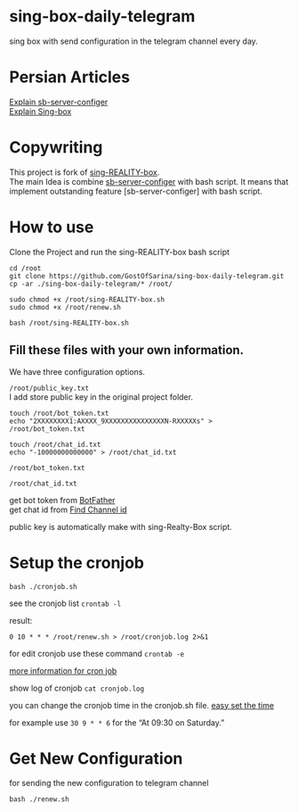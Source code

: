 # sing-box-daily-telegram
sing box with send configuration in the telegram channel every day.


# Persian Articles
[Explain sb-server-configer](https://telegra.ph/Small-family-servers-05-17)<br />
[Explain Sing-box](https://telegra.ph/How-run-Reality-protocol-with-Xray-or-Sing-box-Core-with-iSegaro-04-18)

# Copywriting
This project is fork of [sing-REALITY-box](https://github.com/deathline94/sing-REALITY-Box).<br />
The main Idea is combine [sb-server-configer](https://github.com/hrostami/sb-server-configer) with bash script.
It means that implement outstanding feature [sb-server-configer] with bash script.

# How to use
Clone the Project and run the sing-REALITY-box bash script

```
cd /root
git clone https://github.com/GostOfSarina/sing-box-daily-telegram.git
cp -ar ./sing-box-daily-telegram/* /root/
```

```
sudo chmod +x /root/sing-REALITY-box.sh
sudo chmod +x /root/renew.sh

bash /root/sing-REALITY-box.sh
```



## Fill these files with your own information.


We have three configuration options.

```/root/public_key.txt``` <br />
I add store public key in the original project folder.


```
touch /root/bot_token.txt
echo "2XXXXXXXX1:AXXXX_9XXXXXXXXXXXXXXXN-RXXXXXs" > /root/bot_token.txt

touch /root/chat_id.txt
echo "-10000000000000" > /root/chat_id.txt

```

```/root/bot_token.txt```

```/root/chat_id.txt```


get bot token from [BotFather](https://t.me/BotFather)<br />
get chat id from [Find Channel id](https://gist.github.com/mraaroncruz/e76d19f7d61d59419002db54030ebe35)

public key is automatically make with sing-Realty-Box script.

# Setup the cronjob
```
bash ./cronjob.sh
```



see the cronjob list
```crontab -l```

result:

```0 10 * * * /root/renew.sh > /root/cronjob.log 2>&1```



for edit cronjob use these command
```crontab -e```

[more information for cron job](https://www.youtube.com/watch?v=v952m13p-b4) 


show log of cronjob ``` cat cronjob.log ```

you can change the cronjob time in the cronjob.sh file. [easy set the time](https://crontab.guru/)


for example use ```30 9 * * 6``` for the “At 09:30 on Saturday.” 


# Get New Configuration

for sending the new configuration to telegram channel

```
bash ./renew.sh
```
